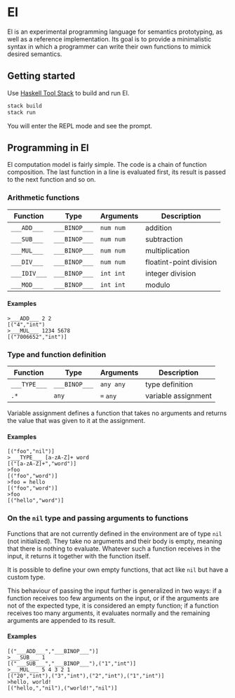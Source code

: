 # El

El is an experimental programming language for semantics prototyping, as well as a reference implementation. Its goal is to provide a minimalistic syntax in which a programmer can write their own functions to mimick desired semantics.

## Getting started

Use [Haskell Tool Stack](https://docs.haskellstack.org/en/stable/README/) to build and run El.

```bash
stack build
stack run
```

You will enter the REPL mode and see the prompt.

## Programming in El

El computation model is fairly simple. The code is a chain of function composition. The last function in a line is evaluated first, its result is passed to the next function and so on.

### Arithmetic functions

| Function | Type | Arguments | Description |
| - | - | - | - |
| `___ADD___` | `___BINOP___` | `num num` | addition |
| `___SUB___` | `___BINOP___` | `num num` | subtraction |
| `___MUL___` | `___BINOP___` | `num num` | multiplication |
| `___DIV___` | `___BINOP___` | `num num` | floatint-point division |
| `___IDIV___` | `___BINOP___` | `int int` | integer division |
| `___MOD___` | `___BINOP___` | `int int` | modulo |

#### Examples
```
>___ADD___ 2 2
[("4","int")
>___MUL___ 1234 5678
[("7006652","int")]
```

### Type and function definition

| Function | Type | Arguments | Description |
| - | - | - | - |
| `___TYPE___` | `___BINOP___` | `any any` | type definition |
| `.*` | `any` | `=` `any` | variable assignment |

Variable assignment defines a function that takes no arguments and returns the value that was given to it at the assignment.

#### Examples
```>foo
[("foo","nil")]
>___TYPE___ [a-zA-Z]+ word
[("[a-zA-Z]+","word")]
>foo
[("foo","word")]
>foo = hello
[("foo","word")]
>foo
[("hello","word")]
```

### On the `nil` type and passing arguments to functions

Functions that are not currently defined in the environment are of type `nil` (not initialized). They take no arguments and their body is empty, meaning that there is nothing to evaluate. Whatever such a function receives in the input, it returns it together with the function itself.

It is possible to define your own empty functions, that act like `nil` but have a custom type.

This behaviour of passing the input further is generalized in two ways: if a function receives too few arguments on the input, or if the arguments are not of the expected type, it is considered an empty function; if a function receives too many arguments, it evaluates normally and the remaining arguments are appended to its result.

#### Examples
```>___ADD___
[("___ADD___","___BINOP___")]
>___SUB___ 1
[("___SUB___","___BINOP___"),("1","int")]
>___MUL___ 5 4 3 2 1
[("20","int"),("3","int"),("2","int"),("1","int")]
>hello, world!
[("hello,","nil"),("world!","nil")]
```
